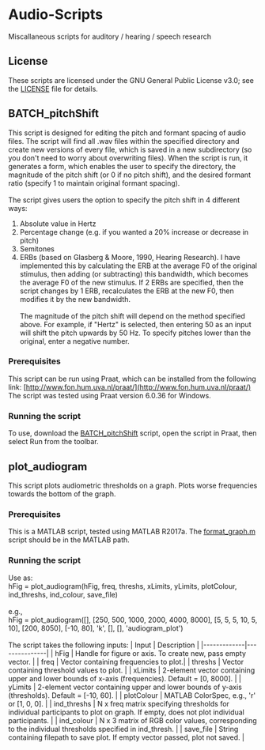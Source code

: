 # Audio-Scripts
Miscallaneous scripts for auditory / hearing / speech research

## License
These scripts are licensed under the GNU General Public License v3.0; see the [LICENSE](LICENSE) file for details.

## BATCH_pitchShift
This script is designed for editing the pitch and formant spacing of audio files. The script will find all .wav files within the specified directory and create new versions of every file, which is saved in a new subdirectory (so you don't need to worry about overwriting files). When the script is run, it generates a form, which enables the user to specify the directory, the magnitude of the pitch shift (or 0 if no pitch shift), and the desired formant ratio (specify 1 to maintain original formant spacing).
<br><br>
The script gives users the option to specify the pitch shift in 4 different ways:
1) Absolute value in Hertz
2) Percentage change (e.g. if you wanted a 20% increase or decrease in pitch)
3) Semitones
4) ERBs (based on Glasberg & Moore, 1990, Hearing Research). I have implemented this by calculating the ERB at the average F0 of the original stimulus, then adding (or subtracting) this bandwidth, which becomes the average F0 of the new stimulus. If 2 ERBs are specified, then the script changes by 1 ERB, recalculates the ERB at the new F0, then modifies it by the new bandwidth.
<br><br>
The magnitude of the pitch shift will depend on the method specified above. For example, if "Hertz" is selected, then entering 50 as an input will shift the pitch upwards by 50 Hz. To specify pitches lower than the original, enter a negative number.

### Prerequisites
This script can be run using Praat, which can be installed from the following link: [http://www.fon.hum.uva.nl/praat/](http://www.fon.hum.uva.nl/praat/)
<br>
The script was tested using Praat version 6.0.36 for Windows.

### Running the script
To use, download the [BATCH_pitchShift](BATCH_pitchShift) script, open the script in Praat, then select Run from the toolbar.

## plot_audiogram
This script plots audiometric thresholds on a graph. Plots worse frequencies towards the bottom of the graph.

### Prerequisites
This is a MATLAB script, tested using MATLAB R2017a. The [format_graph.m](format_graph.m) script should be in the MATLAB path.

### Running the script
Use as: <br>
hFig = plot_audiogram(hFig, freq, threshs, xLimits, yLimits, plotColour, ind_threshs, ind_colour, save_file)
<br><br>
e.g., <br>
hFig = plot_audiogram([], [250, 500, 1000, 2000, 4000, 8000], [5, 5, 5, 10, 5, 10], [200, 8050], [-10, 80], 'k', [], [], 'audiogram_plot')
<br><br>
The script takes the following inputs:
| Input       | Description   |
|-------------|---------------|
| hFig        | Handle for figure or axis. To create new, pass empty vector. |
| freq        | Vector containing frequencies to plot.|
| threshs     | Vector containing threshold values to plot. |
| xLimits     | 2-element vector containing upper and lower bounds of x-axis (frequencies). Default = [0, 8000]. |
| yLimits     | 2-element vector containing upper and lower bounds of y-axis (thresholds). Default = [-10, 60]. |
| plotColour  | MATLAB ColorSpec, e.g., 'r' or [1, 0, 0]. |
| ind_threshs | N x freq matrix specifying thresholds for individual  participants to plot on graph. If empty, does not plot individual participants. |
| ind_colour  | N x 3 matrix of RGB color values, corresponding to the individual thresholds specified in ind_thresh. |
| save_file   | String containing filepath to save plot. If empty vector passed, plot not saved. |
